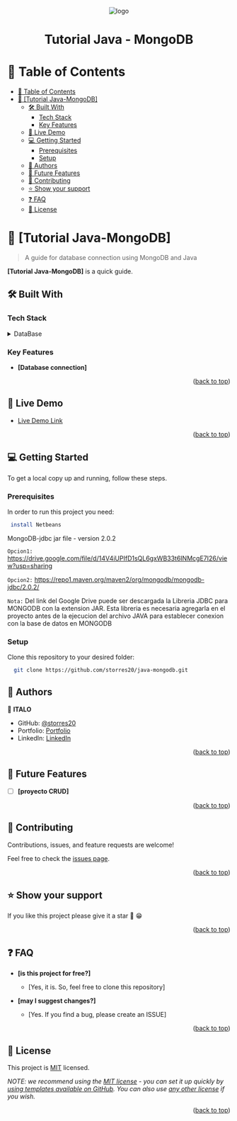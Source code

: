 <a name="readme-top"></a>

<div align="center">

  <img src="https://user-images.githubusercontent.com/81504385/235504223-4b2fb1bb-d459-4698-8e38-ab3b3a78443f.png" alt="logo" height="auto" />
  <br/>

  <h1><b>Tutorial Java - MongoDB</b></h1>

</div>

<!-- TABLE OF CONTENTS -->

# 📗 Table of Contents

- [📗 Table of Contents](#-table-of-contents)
- [📖 \[Tutorial Java-MongoDB\] ](#-tutorial-java-mongodb-)
  - [🛠 Built With ](#-built-with-)
    - [Tech Stack ](#tech-stack-)
    - [Key Features ](#key-features-)
  - [🚀 Live Demo ](#-live-demo-)
  - [💻 Getting Started ](#-getting-started-)
    - [Prerequisites](#prerequisites)
    - [Setup](#setup)
  - [👥 Authors ](#-authors-)
  - [🔭 Future Features ](#-future-features-)
  - [🤝 Contributing ](#-contributing-)
  - [⭐️ Show your support ](#️-show-your-support-)
  - [❓ FAQ ](#-faq-)
  - [📝 License ](#-license-)

<!-- PROJECT DESCRIPTION -->

# 📖 [Tutorial Java-MongoDB] <a name="about-project"></a>

> A guide for database connection using MongoDB and Java

**[Tutorial Java-MongoDB]** is a quick guide.

## 🛠 Built With <a name="built-with"></a>

### Tech Stack <a name="tech-stack"></a>

<details>
  <summary>DataBase</summary>
  <ul>
    <li><a href="https://www.mongodb.com/">MongoDB</a></li>
  </ul>
</details>

<!-- Features -->

### Key Features <a name="key-features"></a>

- **[Database connection]**

<p align="right">(<a href="#readme-top">back to top</a>)</p>

<!-- LIVE DEMO -->

## 🚀 Live Demo <a name="live-demo"></a>

- [Live Demo Link](https://www.mongodb.com/)

<p align="right">(<a href="#readme-top">back to top</a>)</p>

<!-- GETTING STARTED -->

## 💻 Getting Started <a name="getting-started"></a>

To get a local copy up and running, follow these steps.

### Prerequisites

In order to run this project you need:

```sh
 install Netbeans
```

MongoDB-jdbc jar file - version 2.0.2

`Opcion1:` https://drive.google.com/file/d/14V4iUPIfD1sQL6gxWB33t6INMcgE7I26/view?usp=sharing

`Opcion2:` https://repo1.maven.org/maven2/org/mongodb/mongodb-jdbc/2.0.2/

`Nota:` Del link del Google Drive puede ser descargada la Libreria JDBC para MONGODB con la extension JAR. Esta libreria es necesaria agregarla en el proyecto antes de la ejecucion del archivo JAVA para establecer conexion con la base de datos en MONGODB

### Setup

Clone this repository to your desired folder:

```sh
  git clone https://github.com/storres20/java-mongodb.git
```

<!-- ### Install

Install this project with:

```sh
  cd java-mongodb
```

### Usage

To run the project, execute the following command:

```sh
  Click en boton "Ejecutar" o similar
```

### Run tests

To run tests, run the following command: -->

<!--
Example command:

```sh
  bin/rails test test/models/article_test.rb
```
--->

<!-- ### Deployment

You can deploy this project using:

```sh
  npm run build
```

<p align="right">(<a href="#readme-top">back to top</a>)</p> -->

<!-- AUTHORS -->

## 👥 Authors <a name="authors"></a>

👤 **ITALO**

- GitHub: [@storres20](https://github.com/storres20)
- Portfolio: [Portfolio](https://lonkan-portfolio.netlify.app/)
- LinkedIn: [LinkedIn](https://linkedin.com/in/italo-lon-kan)

<p align="right">(<a href="#readme-top">back to top</a>)</p>

<!-- FUTURE FEATURES -->

## 🔭 Future Features <a name="future-features"></a>

- [ ] **[proyecto CRUD]**

<p align="right">(<a href="#readme-top">back to top</a>)</p>

<!-- CONTRIBUTING -->

## 🤝 Contributing <a name="contributing"></a>

Contributions, issues, and feature requests are welcome!

Feel free to check the [issues page](https://github.com/storres20/java-mongodb/issues).

<p align="right">(<a href="#readme-top">back to top</a>)</p>

<!-- SUPPORT -->

## ⭐️ Show your support <a name="support"></a>

If you like this project please give it a star 🌟 😁

<p align="right">(<a href="#readme-top">back to top</a>)</p>

<!-- ACKNOWLEDGEMENTS -->

<!-- ## 🙏 Acknowledgments <a name="acknowledgements"></a>

I would like to thank...MONGODB

<p align="right">(<a href="#readme-top">back to top</a>)</p> -->

<!-- FAQ (optional) -->

## ❓ FAQ <a name="faq"></a>

- **[is this project for free?]**

  - [Yes, it is. So, feel free to clone this repository]

- **[may I suggest changes?]**

  - [Yes. If you find a bug, please create an ISSUE]

<p align="right">(<a href="#readme-top">back to top</a>)</p>

<!-- LICENSE -->

## 📝 License <a name="license"></a>

This project is [MIT](./LICENSE) licensed.

_NOTE: we recommend using the [MIT license](https://choosealicense.com/licenses/mit/) - you can set it up quickly by [using templates available on GitHub](https://docs.github.com/en/communities/setting-up-your-project-for-healthy-contributions/adding-a-license-to-a-repository). You can also use [any other license](https://choosealicense.com/licenses/) if you wish._

<p align="right">(<a href="#readme-top">back to top</a>)</p>
